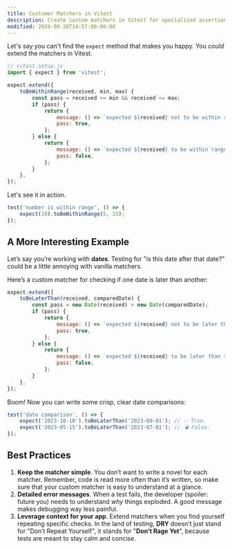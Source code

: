 ```yaml
---
title: Customer Matchers in Vitest
description: Create custom matchers in Vitest for specialized assertions.
modified: 2024-09-28T14:57:06-06:00
---
```


Let's say you can't find the `expect` method that makes you happy. You *could* extend the matchers in Vitest.

```javascript
// vitest.setup.js
import { expect } from 'vitest';

expect.extend({
	toBeWithinRange(received, min, max) {
		const pass = received >= min && received <= max;
		if (pass) {
			return {
				message: () => `expected ${received} not to be within range ${min} - ${max}`,
				pass: true,
			};
		} else {
			return {
				message: () => `expected ${received} to be within range ${min} - ${max}`,
				pass: false,
			};
		}
	},
});
```

Let's see it in action.

```javascript
test('number is within range', () => {
	expect(10).toBeWithinRange(5, 15);
});
```

## A More Interesting Example

Let’s say you’re working with **dates**. Testing for "is this date after that date?" could be a little annoying with vanilla matchers.

Here’s a custom matcher for checking if one date is later than another:

```js
expect.extend({
	toBeLaterThan(received, comparedDate) {
		const pass = new Date(received) > new Date(comparedDate);
		if (pass) {
			return {
				message: () => `expected ${received} not to be later than ${comparedDate}`,
				pass: true,
			};
		} else {
			return {
				message: () => `expected ${received} to be later than ${comparedDate}`,
				pass: false,
			};
		}
	},
});
```

Boom! Now you can write some crisp, clear date comparisons:

```js
test('date comparison', () => {
	expect('2023-10-10').toBeLaterThan('2023-09-01'); // ✅ True.
	expect('2023-05-15').toBeLaterThan('2023-07-01'); // 💣 False.
});
```

## Best Practices

1. **Keep the matcher simple**. You don’t want to write a novel for each matcher. Remember, code is read more often than it’s written, so make sure that your custom matcher is easy to understand at a glance.
2. **Detailed error messages**. When a test fails, the developer (spoiler: future you) needs to understand *why* things exploded. A good message makes debugging way less painful.
3. **Leverage context for your app**. Extend matchers when you find yourself repeating specific checks. In the land of testing, **DRY** doesn’t just stand for "Don’t Repeat Yourself", it stands for "**Don’t Rage Yet**", because tests are meant to stay calm and concise.
